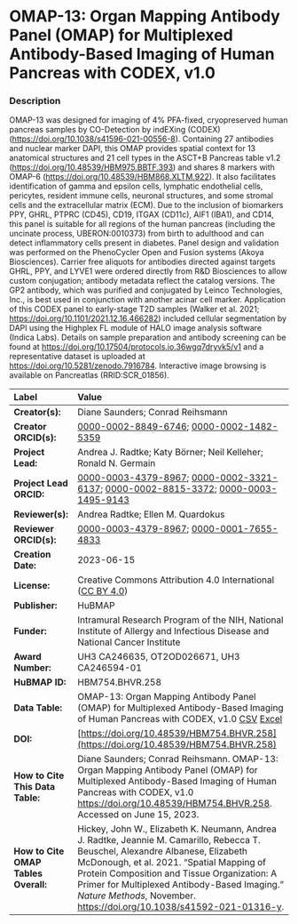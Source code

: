 # OMAP-13: Organ Mapping Antibody Panel (OMAP) for Multiplexed Antibody-Based Imaging of Human Pancreas with CODEX, v1.0

### Description
OMAP-13 was designed for imaging of 4% PFA-fixed, cryopreserved human pancreas samples by CO-Detection by indEXing (CODEX) (https://doi.org/10.1038/s41596-021-00556-8). Containing 27 antibodies and nuclear marker DAPI, this OMAP provides spatial context for 13 anatomical structures and 21 cell types in the ASCT+B Pancreas table v1.2 (https://doi.org/10.48539/HBM975.BBTF.393) and shares 8 markers with OMAP-6 (https://doi.org/10.48539/HBM868.XLTM.922). It also facilitates identification of gamma and epsilon cells, lymphatic endothelial cells, pericytes, resident immune cells, neuronal structures, and some stromal cells and the extracellular matrix (ECM). Due to the inclusion of biomarkers PPY, GHRL, PTPRC (CD45), CD19, ITGAX (CD11c), AIF1 (IBA1), and CD14, this panel is suitable for all regions of the human pancreas (including the uncinate process, UBERON:0010373) from birth to adulthood and can detect inflammatory cells present in diabetes. Panel design and validation was performed on the PhenoCycler Open and Fusion systems (Akoya Biosciences). Carrier free aliquots for antibodies directed against targets GHRL, PPY, and LYVE1  were ordered directly from R&D Biosciences to allow custom conjugation; antibody metadata reflect the catalog versions. The GP2 antibody, which was purified and conjugated by Leinco Technologies, Inc., is best used in conjunction with another acinar cell marker. Application of this CODEX panel to early-stage T2D samples (Walker et al. 2021; https://doi.org/10.1101/2021.12.16.466282) included cellular segmentation by DAPI using the Highplex FL module of HALO image analysis software (Indica Labs). Details on sample preparation and antibody screening can be found at https://doi.org/10.17504/protocols.io.36wgq7dryvk5/v1 and a representative dataset is uploaded at https://doi.org/10.5281/zenodo.7916784. Interactive image browsing is available on Pancreatlas (RRID:SCR_01856).


| Label | Value |
| :------------- |:-------------|
| **Creator(s):** | Diane Saunders; Conrad Reihsmann |
| **Creator ORCID(s):** | [0000-0002-8849-6746](https://orcid.org/0000-0002-8849-6746); [0000-0002-1482-5359](https://orcid.org/0000-0002-1482-5359)|
| **Project Lead:** | Andrea J. Radtke; Katy B&ouml;rner; Neil Kelleher; Ronald N. Germain |
| **Project Lead ORCID:** | [0000-0003-4379-8967](https://orcid.org/0000-0003-4379-8967); [0000-0002-3321-6137](https://orcid.org/0000-0002-3321-6137); [0000-0002-8815-3372](https://orcid.org/0000-0002-8815-3372); [0000-0003-1495-9143](https://orcid.org/0000-0003-1495-9143) |
| **Reviewer(s):** |Andrea Radtke; Ellen M. Quardokus |
| **Reviewer ORCID(s):** |[0000-0003-4379-8967](https://orcid.org/0000-0003-4379-8967); [0000-0001-7655-4833](https://orcid.org/0000-0001-7655-4833)|  
| **Creation Date:** | 2023-06-15|
| **License:** | Creative Commons Attribution 4.0 International ([CC BY 4.0](https://creativecommons.org/licenses/by/4.0/)) |
| **Publisher:** | HuBMAP |
| **Funder:** |Intramural Research Program of the NIH, National Institute of Allergy and Infectious Disease and National Cancer Institute|
| **Award Number:** | UH3 CA246635, OT2OD026671, UH3 CA246594-01  |
| **HuBMAP ID:** | HBM754.BHVR.258 |
| **Data Table:** | OMAP-13: Organ Mapping Antibody Panel (OMAP) for Multiplexed Antibody-Based Imaging of Human Pancreas with CODEX, v1.0 [CSV](https://hubmapconsortium.github.io/ccf-releases/v1.4/omap/omap-13-pancreas-codex.csv) [Excel](https://hubmapconsortium.github.io/ccf-releases/v1.4/omap/omap-13-pancreas-codex.xlsx) |
| **DOI:** | [https://doi.org/10.48539/HBM754.BHVR.258](https://doi.org/10.48539/HBM754.BHVR.258) |
| **How to Cite This Data Table:** | Diane Saunders; Conrad Reihsmann. OMAP-13: Organ Mapping Antibody Panel (OMAP) for Multiplexed Antibody-Based Imaging of Human Pancreas with CODEX, v1.0 https://doi.org/10.48539/HBM754.BHVR.258. Accessed on June 15, 2023.|
| **How to Cite OMAP Tables Overall:** | Hickey, John W., Elizabeth K. Neumann, Andrea J. Radtke, Jeannie M. Camarillo, Rebecca T. Beuschel, Alexandre Albanese, Elizabeth McDonough, et al. 2021. “Spatial Mapping of Protein Composition and Tissue Organization: A Primer for Multiplexed Antibody-Based Imaging.” *Nature Methods*, November. https://doi.org/10.1038/s41592-021-01316-y. |

